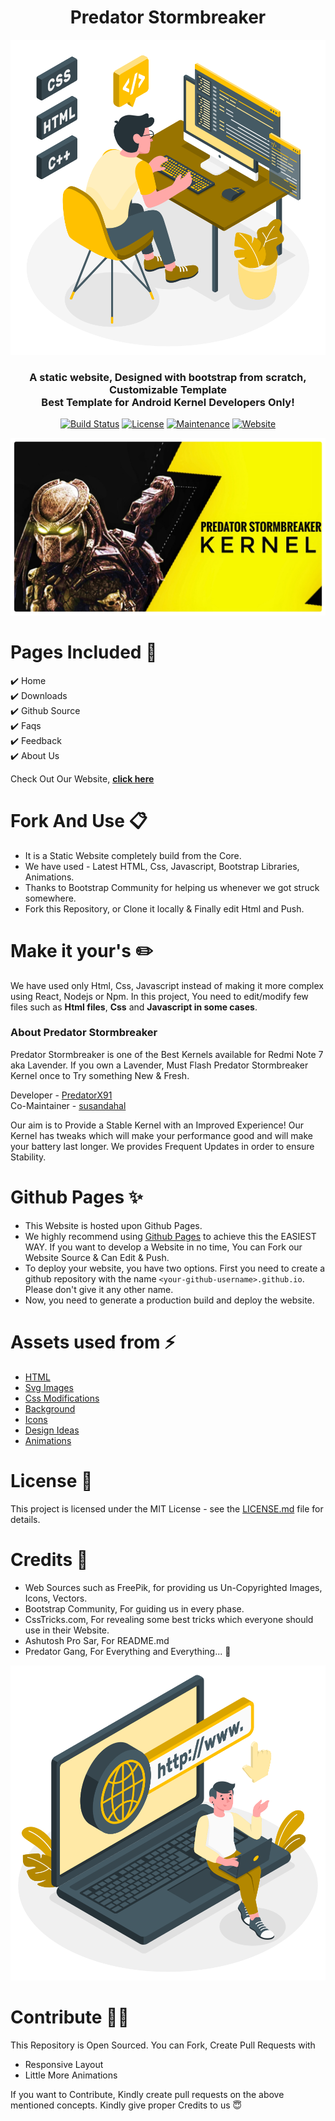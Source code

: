 <h1 align="center"> Predator Stormbreaker </h1> 

<p align="center">
  <img src="https://raw.githubusercontent.com/predator-stormbreaker/predator-stormbreaker.github.io/54d9bd72c2e7145c9b446a9921e09befcb733a9e/assets/img/Programming.svg" target="_blank"></img>
</p>

<h3 align="center"> A static website, Designed with bootstrap from scratch, Customizable Template <br/> Best Template for Android Kernel Developers Only! </h3>

<p align="center">
      <a href="https://travis-ci.org/badges/badgerbadgerbadger"><img alt="Build Status" src="http://img.shields.io/travis/badges/badgerbadgerbadger.svg?style=flat-square?style=flat-square" /></a>
  <a href="http://badges.mit-license.org/"><img alt="License" src="http://img.shields.io/:license-mit-blue.svg?style=flat-square?style=flat-square" /></a>
  <a href="https://github.com/ashutosh1919/masterPortfolio/commits/master"><img alt="Maintenance" src="https://img.shields.io/badge/maintained-yes-green.svg?style=flat-square" /></a>
  <a href="http://badges.mit-license.org/"><img alt="Website" src="https://img.shields.io/badge/website-up-yellow?style=flat-square" /></a>
</p>

<p align="center"> 
    <img src="https://raw.githubusercontent.com/predator-stormbreaker/predator-stormbreaker.github.io/master/assets/img/20200622_213732-01-01.jpeg" target="_blank"></img>
  </a>
</p>


# Pages Included 📝

✔️ Home\
✔️ Downloads \
✔️ Github Source\
✔️ Faqs\
✔️ Feedback\
✔️ About Us

Check Out Our Website, **[click here](https://predator-stormbreaker.github.io/)**


# Fork And Use 📋

- It is a Static Website completely build from the Core.
- We have used - Latest HTML, Css, Javascript, Bootstrap Libraries, Animations.
- Thanks to Bootstrap Community for helping us whenever we got struck somewhere.
- Fork this Repository, or Clone it locally & Finally edit Html and Push.


# Make it your's ✏️

We have used only Html, Css, Javascript instead of making it more complex using React, Nodejs or Npm. In this project, You need to edit/modify few files such as **Html files**, **Css** and **Javascript in some cases**. 



### About Predator Stormbreaker

Predator Stormbreaker is one of the Best Kernels available for Redmi Note 7 aka Lavender. If you own a Lavender, Must Flash Predator Stormbreaker Kernel once to Try something New & Fresh. 

Developer - [PredatorX91](https://t.me/PredatorX91) <br>
Co-Maintainer - [susandahal](https://t.me/susandahal)


Our aim is to Provide a Stable Kernel with an Improved Experience! Our Kernel has tweaks which will make your performance good and will make your battery last longer. We provides Frequent Updates in order to ensure Stability.


# Github Pages ✨

- This Website is hosted upon Github Pages.
- We highly recommend using [Github Pages](https://create-react-app.dev/docs/deployment/#github-pages) to achieve this the EASIEST WAY. If you want to develop a Website in no time, You can Fork our Website Source & Can Edit & Push.
- To deploy your website, you have two options. First you need to create a github repository with the name `<your-github-username>.github.io`. Please don't give it any other name.
- Now, you need to generate a production build and deploy the website.

# Assets used from ⚡

- [HTML](https://html.com/html5)
- [Svg Images](https://www.freepik.com/)
- [Css Modifications](https://css-tricks.com/)
- [Background](https://webkul.github.io/coolhue/)
- [Icons](https://boxicons.com/)
- [Design Ideas](https://bootstrapmade.com/)
- [Animations](https://www.gradient-animator.com/)


# License 📄

This project is licensed under the MIT License - see the [LICENSE.md](https://github.com/predator-stormbreaker/predator-stormbreaker.github.io/blob/master/LICENSE) file for details.


# Credits 💯 

- Web Sources such as FreePik, for providing us Un-Copyrighted Images, Icons, Vectors. 
- Bootstrap Community, For guiding us in every phase.
- CssTricks.com, For revealing some best tricks which everyone should use in their Website.
- Ashutosh Pro Sar, For README.md
- Predator Gang, For Everything and Everything... 🤩

<p align="center">
<img src="https://raw.githubusercontent.com/predator-stormbreaker/predator-stormbreaker.github.io/54d9bd72c2e7145c9b446a9921e09befcb733a9e/assets/img/www.svg" target="_blank"> </img>
</p>

# Contribute ✌🏻
This Repository is Open Sourced. You can Fork, Create Pull Requests with
- Responsive Layout <br>
- Little More Animations <br>

 If you want to Contribute, Kindly create pull requests on the above mentioned concepts. Kindly give proper Credits to us 😇 
